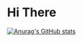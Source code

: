 # Hi There

[![Anurag's GitHub stats](https://github-readme-stats.vercel.app/api?username=qwp0905)](https://github.com/anuraghazra/github-readme-stats)
